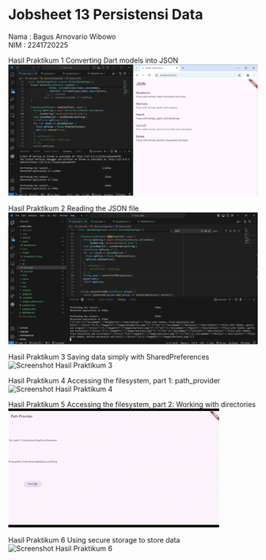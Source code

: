 # Jobsheet 13 Persistensi Data

Nama : Bagus Arnovario Wibowo<br/>
NIM  : 2241720225

Hasil Praktikum 1 Converting Dart models into JSON<br/>
![Screenshot Hasil Praktikum 1](images/Screenshot_P1.png)<br/>

Hasil Praktikum 2 Reading the JSON file<br/>
![Screenshot Hasil Praktikum 2](images/Screenshot_P2.png)<br/>

Hasil Praktikum 3 Saving data simply with SharedPreferences<br/>
![Screenshot Hasil Praktikum 3](images/Gif_P3.gif)<br/>

Hasil Praktikum 4 Accessing the filesystem, part 1: path_provider<br/>
![Screenshot Hasil Praktikum 4](images/Gif_P4.gif)<br/>

Hasil Praktikum 5 Accessing the filesystem, part 2: Working with directories<br/>
![Screenshot Hasil Praktikum 5](images/Gif_P5.gif)<br/>

Hasil Praktikum 6 Using secure storage to store data<br/>
![Screenshot Hasil Praktikum 6](images/Gif_P6.gif)<br/>